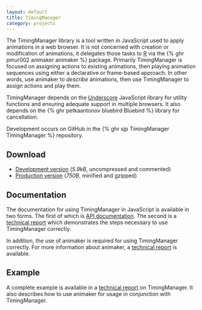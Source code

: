 ```yaml
---
layout: default
title: TimingManager
category: projects
---
```


The TimingManager library is a tool written in JavaScript used to
apply animations in a web browser. It is not concerned with creation
or modification of animations, it delegates those tasks to
[R](http://www.r-project.org/) via the {% ghr pmur002 animaker animaker %} package.
Primarily TimingManager is focused on assigning
actions to existing animations, then playing animation sequences using
either a declarative or frame-based approach. In other words, use
animaker to *describe* animations, then use TimingManager to assign
actions and play them.

TimingManager depends on the [Underscore](http://underscorejs.org/)
JavaScript library for utility functions and ensuring adequate support
in multiple browsers. It also depends on the
{% ghr petkaantonov bluebird Bluebird %} library for cancellation.

Development occurs on GitHub in the {% ghr sjp TimingManager TimingManager %} repository.

## Download

* [Development version](https://raw.github.com/sjp/TimingManager/master/timing.js) (*5.9kB*, uncompressed and commented)
* [Production version](/projects/timing-manager/timing.min.js) (*750B*, minified and gzipped)

## Documentation

The documentation for using TimingManager in JavaScript is available
in two forms. The first of which is [API
documentation](/projects/timing-manager/docs/). The second is a
[technical report](/projects/timing-manager/timing-manager.html) which
demonstrates the steps necessary to use TimingManager correctly.

In addition, the use of animaker is required for using TimingManager
correctly. For more information about animaker, a [technical
report](https://www.stat.auckland.ac.nz/~paul/Reports/animaker/animaker.html)
is available.

## Example

A complete example is available in a [technical
report](/projects/timing-manager/timing-manager.html) on
TimingManager. It also describes how to use animaker for usage in
conjunction with TimingManager.
